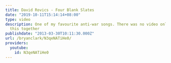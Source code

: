 ```yaml
---
title: David Rovics - Four Blank Slates
date: "2019-10-11T15:14:14+08:00"
type: video
description: One of my favourite anti-war songs. There was no video online so I put
  this together
publishdate: "2013-03-30T10:11:30.000Z"
url: /bryanclark/N3qeNATiHe0/
providers:
  youtube:
    id: N3qeNATiHe0
---
```

